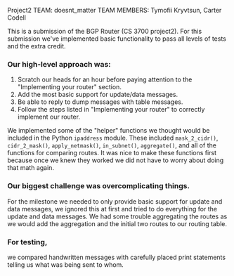 Project2
TEAM: doesnt_matter
TEAM MEMBERS: Tymofii Kryvtsun, Carter Codell

This is a submission of the BGP Router (CS 3700 project2).
For this submission we've implemented basic functionality to pass all levels of tests and the extra credit.

### Our high-level approach was:
1. Scratch our heads for an hour before paying attention to the "Implementing your router" section.
2. Add the most basic support for update/data messages.
3. Be able to reply to dump messages with table messages.
4. Follow the steps listed in "Implementing your router" to correctly implement our router.

We implemented some of the "helper" functions we thought would be included in the Python `ipaddress` module. These included `mask_2_cidr()`, `cidr_2_mask()`, `apply_netmask()`, `in_subnet()`, `aggregate()`, and all of the functions for comparing routes. It was nice to make these functions first because once we knew they worked we did not have to worry about doing that math again.

### Our biggest challenge was overcomplicating things.
For the milestone we needed to only provide basic support for update and data messages, we ignored this at first and tried to do everything for the update and data messages. We had some trouble aggregating the routes as we would add the aggregation and the initial two routes to our routing table.

### For testing, 
we compared handwritten messages with carefully placed print statements telling us what was being sent to whom.
